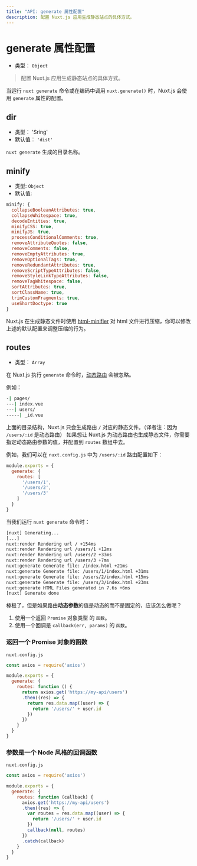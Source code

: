 ```yaml
---
title: "API: generate 属性配置"
description: 配置 Nuxt.js 应用生成静态站点的具体方式。
---
```


# generate 属性配置

- 类型： `Object`

> 配置 Nuxt.js 应用生成静态站点的具体方式。

当运行 `nuxt generate` 命令或在编码中调用 `nuxt.generate()` 时，Nuxt.js 会使用 `generate` 属性的配置。

## dir

- 类型： 'Sring'
- 默认值： `'dist'`

`nuxt generate` 生成的目录名称。

## minify

- 类型: `Object`
- 默认值:

```js
minify: {
  collapseBooleanAttributes: true,
  collapseWhitespace: true,
  decodeEntities: true,
  minifyCSS: true,
  minifyJS: true,
  processConditionalComments: true,
  removeAttributeQuotes: false,
  removeComments: false,
  removeEmptyAttributes: true,
  removeOptionalTags: true,
  removeRedundantAttributes: true,
  removeScriptTypeAttributes: false,
  removeStyleLinkTypeAttributes: false,
  removeTagWhitespace: false,
  sortAttributes: true,
  sortClassName: true,
  trimCustomFragments: true,
  useShortDoctype: true
}
```

Nuxt.js 在生成静态文件时使用 [html-minifier](https://github.com/kangax/html-minifier) 对 html 文件进行压缩，你可以修改上述的默认配置来调整压缩的行为。

## routes

- 类型： `Array`

在 Nuxt.js 执行 `generate` 命令时，[动态路由](/guide/routing#动态路由) 会被忽略。

例如：

```bash
-| pages/
---| index.vue
---| users/
-----| _id.vue
```

上面的目录结构，Nuxt.js 只会生成路由 `/` 对应的静态文件。（译者注：因为 `/users/:id` 是动态路由）
如果想让 Nuxt.js 为动态路由也生成静态文件，你需要指定动态路由参数的值，并配置到 `routes` 数组中去。

例如，我们可以在 `nuxt.config.js` 中为 `/users/:id` 路由配置如下：
```js
module.exports = {
  generate: {
    routes: [
      '/users/1',
      '/users/2',
      '/users/3'
    ]
  }
}
```

当我们运行 `nuxt generate` 命令时：
```bash
[nuxt] Generating...
[...]
nuxt:render Rendering url / +154ms
nuxt:render Rendering url /users/1 +12ms
nuxt:render Rendering url /users/2 +33ms
nuxt:render Rendering url /users/3 +7ms
nuxt:generate Generate file: /index.html +21ms
nuxt:generate Generate file: /users/1/index.html +31ms
nuxt:generate Generate file: /users/2/index.html +15ms
nuxt:generate Generate file: /users/3/index.html +23ms
nuxt:generate HTML Files generated in 7.6s +6ms
[nuxt] Generate done
```

棒极了，但是如果路由**动态参数**的值是动态的而不是固定的，应该怎么做呢？
1. 使用一个返回 `Promise` 对象类型 的 `函数`。
2. 使用一个回调是 `callback(err, params)` 的 `函数`。

### 返回一个 Promise 对象的函数

`nuxt.config.js`
```js
const axios = require('axios')

module.exports = {
  generate: {
    routes: function () {
      return axios.get('https://my-api/users')
      .then((res) => {
        return res.data.map((user) => {
          return '/users/' + user.id
        })
      })      
    }
  }
}
```

### 参数是一个 Node 风格的回调函数

`nuxt.config.js`
```js
const axios = require('axios')

module.exports = {
  generate: {
    routes: function (callback) {
      axios.get('https://my-api/users')
      .then((res) => {
        var routes = res.data.map((user) => {
          return '/users/' + user.id
        })
        callback(null, routes)
      })
      .catch(callback)
    }
  }
}
```
